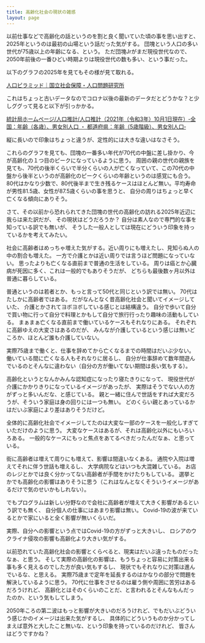 ```yaml
---
title: 高齢化社会の現状の雑感
layout: page
---
```

以前仕事などで高齢化の話というのを割と良く聞いていた頃の事を思い出すと、2025年というのは最初の山場という話だった気がする。
団塊という人口の多い世代が75歳以上の年齢になる、という。
ただ団塊Jrがまだ現役世代なので、2050年前後の一番ひどい時期よりは現役世代の数も多い、という事だった。

以下のグラフの2025年を見てもその様が見て取れる。

[人口ピラミッド｜国立社会保障・人口問題研究所](https://www.ipss.go.jp/site-ad/TopPageData/PopPyramid2017_J.html)

これはちょっと古いデータなのでコロナ以後の最新のデータだとどうかな？と少しググって見ると以下が引っかかる。

[統計局ホームページ/人口推計/人口推計（2021年（令和3年）10月1日現在）‐全国：年齢（各歳）、男女別人口 ・ 都道府県：年齢（5歳階級）、男女別人口‐](https://www.stat.go.jp/data/jinsui/2021np/index.html)

縦に長いので印象はちょっと違うが、定性的には大きな違いはなさそう。

これらのグラフを見ても、団塊の一番多い年代が70代の中盤に差し掛かり、今が高齢化の１つ目のピークになっているように思う。
周囲の親の世代の親族を見ても、70代の後半くらいで半分くらいの人が亡くなっていて、この70代の中盤から後半というのが高齢化のピークくらいの年齢というのは感覚にも合う。
80代はかなり少数で、80代後半まで生き残るケースはほとんど無い。平均寿命が男性81.5歳、女性が87.5歳くらいの事を思うと、
自分の周りはちょっと早く亡くなる傾向にありそう。

さて、その以前から恐れられてきた団塊の世代の高齢化の訪れる2025年近辺に我らは来た訳だが、
その現状はどうだろうか？
自分は素人なので専門的な事を知っている訳でも無いが、
そうした一般人としては現在にどういう印象を持っているかを考えてみたい。

社会に高齢者はめっちゃ増えた気がする。近い周りにも増えたし、見知らぬ人の中の割合も増えた。
一方で介護とかは近い周りでは言うほど問題になっていない。
思ったよりも亡くなる直前まで普通の生活をしている。
周りは癌とか心臓病が死因に多く、これは一般的でもありそうだが、
どちらも最後数ヶ月以外は普通に暮らしている。

普通というのは若者とか、もっと言って50代と同じという訳では無い。
70代はたしかに高齢者ではある。
だがなんとなく昔高齢化社会と聞いてイメージしていた、
介護とかされてヨボヨボしている感じとは結構違う。
自分で歩いて自分で買い物に行って自分で料理とかもして自分で旅行行ったり趣味の活動もしている。
まぁまぁ亡くなる直前まで働いているケースもそれなりにある。
それぞれに高齢ゆえの大変さはあるのだが、
みんなが介護しているという感じは無いどころか、ほとんど誰も介護していない。

実際75歳まで働くと、仕事を辞めてから亡くなるまでの時間はだいぶ少ない。
働いている間に亡くなる人もそれなりに居るし、
自分が仕事辞めて数年間遊んでいるのとそんなに違わない（自分の方が働いてない期間は長い気もする）。

高齢化というとなんかみんな認知症になったり寝たきりになって、
現役世代が介護にかかりきりになっているイメージがあったが、
実際はそうでない人の方がずっと多いんだな、と感じている。
親と一緒に住んで世話をすれば大変だろうが、そういう家庭は身の回りには一つも無い。
どのくらい親とあっているかはだいぶ家庭により差はありそうだけど。

全体的に高齢化社会でイメージしてたのは大変な一部のケースを一般化しすぎていただけのように思う。
大変なケースはあるが、それは高齢化以外にもいろいろある。
一般的なケースにもっと焦点をあてるべきだったんだなぁ、と思っている。

街に高齢者は増えて周りにも増えて、影響は間違いなくある。
通院や入院は増えてそれに伴う世話も増えるし、
大学病院などはいつも大混雑している。
お店のレジとかでは良く分かってない高齢者が手間をかけたりもしている。
選挙とかでも高齢化の影響はありそうに思う（これはなんとなくそういうイメージがあるだけで気のせいかもしれない）。

でもプログラムは新しい分野なので会社に高齢者が増えて大きく影響があるという訳でも無く、
自分個人の仕事にはあまり影響は無い。
Covid-19の波が来ているとかで家にいると全く影響が無いくらいだ。

実際、自分への影響という点ではCovid-19の方がずっと大きいし、
ロシアのウクライナ侵攻の影響も高齢化より大きい気がする。

以前恐れていた高齢化社会の影響とくらべると、現実はだいぶ違ったものだったなぁ、と思う。
そして実際の高齢化の影響は、もうちょっと容易に対策出来る事も多く見えるのでした方が良い気もするし、
現状でもそれなりに対策は進んでいるな、と思える。
実際75歳まで定年を延長するのはかなりの部分で問題を解決しているように思う。
70代に仕事をさせるのは雇う側や周囲に苦労はあるだろうけれど、
高齢化とはそのくらいのことだ、と言われるとそんなもんだったのか、という気もしてしまう。

2050年ころの第二波はもっと影響が大きいのだろうけれど、でもだいぶどういう感じかのイメージは出来た気がするし、
具体的にどういうものか分かってしまえば意外と大したこと無いな、という印象を持っているのだけれど、
皆さんはどうですかね？